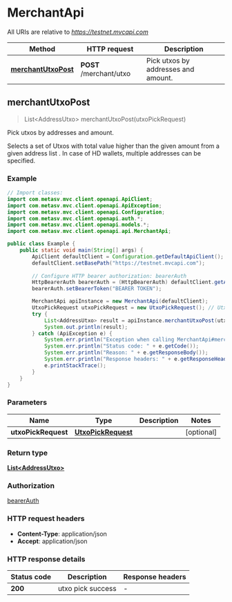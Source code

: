 # MerchantApi

All URIs are relative to *https://testnet.mvcapi.com*

Method | HTTP request | Description
------------- | ------------- | -------------
[**merchantUtxoPost**](MerchantApi.md#merchantUtxoPost) | **POST** /merchant/utxo | Pick utxos by addresses and amount.



## merchantUtxoPost

> List&lt;AddressUtxo&gt; merchantUtxoPost(utxoPickRequest)

Pick utxos by addresses and amount.

Selects a set of Utxos with total value higher than the given amount from a given address list . In case of HD wallets, multiple addresses can be specified.

### Example

```java
// Import classes:
import com.metasv.mvc.client.openapi.ApiClient;
import com.metasv.mvc.client.openapi.ApiException;
import com.metasv.mvc.client.openapi.Configuration;
import com.metasv.mvc.client.openapi.auth.*;
import com.metasv.mvc.client.openapi.models.*;
import com.metasv.mvc.client.openapi.api.MerchantApi;

public class Example {
    public static void main(String[] args) {
        ApiClient defaultClient = Configuration.getDefaultApiClient();
        defaultClient.setBasePath("https://testnet.mvcapi.com");
        
        // Configure HTTP bearer authorization: bearerAuth
        HttpBearerAuth bearerAuth = (HttpBearerAuth) defaultClient.getAuthentication("bearerAuth");
        bearerAuth.setBearerToken("BEARER TOKEN");

        MerchantApi apiInstance = new MerchantApi(defaultClient);
        UtxoPickRequest utxoPickRequest = new UtxoPickRequest(); // UtxoPickRequest | 
        try {
            List<AddressUtxo> result = apiInstance.merchantUtxoPost(utxoPickRequest);
            System.out.println(result);
        } catch (ApiException e) {
            System.err.println("Exception when calling MerchantApi#merchantUtxoPost");
            System.err.println("Status code: " + e.getCode());
            System.err.println("Reason: " + e.getResponseBody());
            System.err.println("Response headers: " + e.getResponseHeaders());
            e.printStackTrace();
        }
    }
}
```

### Parameters


Name | Type | Description  | Notes
------------- | ------------- | ------------- | -------------
 **utxoPickRequest** | [**UtxoPickRequest**](UtxoPickRequest.md)|  | [optional]

### Return type

[**List&lt;AddressUtxo&gt;**](AddressUtxo.md)

### Authorization

[bearerAuth](../README.md#bearerAuth)

### HTTP request headers

- **Content-Type**: application/json
- **Accept**: application/json

### HTTP response details
| Status code | Description | Response headers |
|-------------|-------------|------------------|
| **200** | utxo pick success |  -  |

